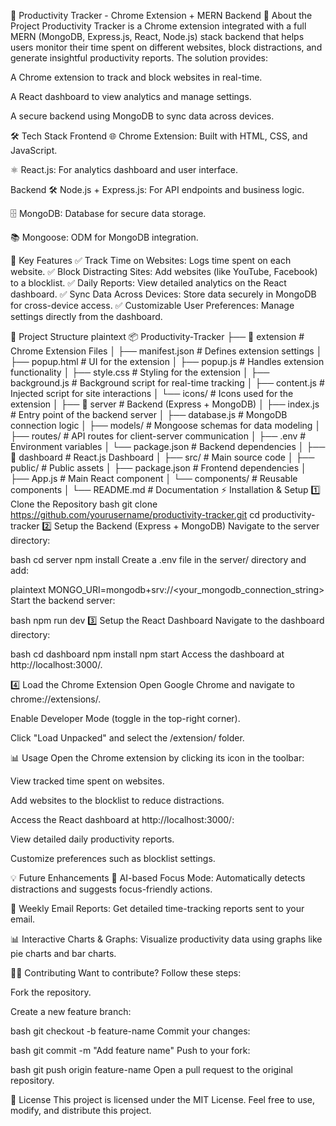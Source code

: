 🚀 Productivity Tracker - Chrome Extension + MERN Backend
📌 About the Project
Productivity Tracker is a Chrome extension integrated with a full MERN (MongoDB, Express.js, React, Node.js) stack backend that helps users monitor their time spent on different websites, block distractions, and generate insightful productivity reports. The solution provides:

A Chrome extension to track and block websites in real-time.

A React dashboard to view analytics and manage settings.

A secure backend using MongoDB to sync data across devices.

🛠️ Tech Stack
Frontend
🌐 Chrome Extension: Built with HTML, CSS, and JavaScript.

⚛️ React.js: For analytics dashboard and user interface.

Backend
🛠️ Node.js + Express.js: For API endpoints and business logic.

🗄️ MongoDB: Database for secure data storage.

📚 Mongoose: ODM for MongoDB integration.

🎯 Key Features
✅ Track Time on Websites: Logs time spent on each website. ✅ Block Distracting Sites: Add websites (like YouTube, Facebook) to a blocklist. ✅ Daily Reports: View detailed analytics on the React dashboard. ✅ Sync Data Across Devices: Store data securely in MongoDB for cross-device access. ✅ Customizable User Preferences: Manage settings directly from the dashboard.

📂 Project Structure
plaintext
📦 Productivity-Tracker
├── 📁 extension        # Chrome Extension Files
│   ├── manifest.json   # Defines extension settings
│   ├── popup.html      # UI for the extension
│   ├── popup.js        # Handles extension functionality
│   ├── style.css       # Styling for the extension
│   ├── background.js   # Background script for real-time tracking
│   ├── content.js      # Injected script for site interactions
│   └── icons/          # Icons used for the extension
│
├── 📁 server           # Backend (Express + MongoDB)
│   ├── index.js        # Entry point of the backend server
│   ├── database.js     # MongoDB connection logic
│   ├── models/         # Mongoose schemas for data modeling
│   ├── routes/         # API routes for client-server communication
│   ├── .env            # Environment variables
│   └── package.json    # Backend dependencies
│
├── 📁 dashboard        # React.js Dashboard
│   ├── src/            # Main source code
│   ├── public/         # Public assets
│   ├── package.json    # Frontend dependencies
│   ├── App.js          # Main React component
│   └── components/     # Reusable components
│
└── README.md           # Documentation
⚡ Installation & Setup
1️⃣ Clone the Repository
bash
git clone https://github.com/yourusername/productivity-tracker.git
cd productivity-tracker
2️⃣ Setup the Backend (Express + MongoDB)
Navigate to the server directory:

bash
cd server
npm install
Create a .env file in the server/ directory and add:

plaintext
MONGO_URI=mongodb+srv://<your_mongodb_connection_string>
Start the backend server:

bash
npm run dev
3️⃣ Setup the React Dashboard
Navigate to the dashboard directory:

bash
cd dashboard
npm install
npm start
Access the dashboard at http://localhost:3000/.

4️⃣ Load the Chrome Extension
Open Google Chrome and navigate to chrome://extensions/.

Enable Developer Mode (toggle in the top-right corner).

Click "Load Unpacked" and select the /extension/ folder.

📊 Usage
Open the Chrome extension by clicking its icon in the toolbar:

View tracked time spent on websites.

Add websites to the blocklist to reduce distractions.

Access the React dashboard at http://localhost:3000/:

View detailed daily productivity reports.

Customize preferences such as blocklist settings.

💡 Future Enhancements
🚀 AI-based Focus Mode: Automatically detects distractions and suggests focus-friendly actions.

📅 Weekly Email Reports: Get detailed time-tracking reports sent to your email.

📊 Interactive Charts & Graphs: Visualize productivity data using graphs like pie charts and bar charts.

👨‍💻 Contributing
Want to contribute? Follow these steps:

Fork the repository.

Create a new feature branch:

bash
git checkout -b feature-name
Commit your changes:

bash
git commit -m "Add feature name"
Push to your fork:

bash
git push origin feature-name
Open a pull request to the original repository.

📜 License
This project is licensed under the MIT License. Feel free to use, modify, and distribute this project.
